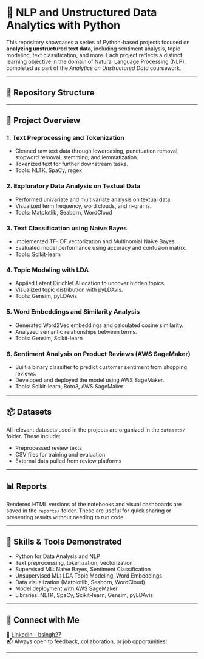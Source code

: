 # 🧠 NLP and Unstructured Data Analytics with Python

This repository showcases a series of Python-based projects focused on **analyzing unstructured text data**, including sentiment analysis, topic modeling, text classification, and more. Each project reflects a distinct learning objective in the domain of Natural Language Processing (NLP), completed as part of the *Analytics on Unstructured Data* coursework.

---

## 📁 Repository Structure

---

## 📌 Project Overview

### 1. Text Preprocessing and Tokenization
- Cleaned raw text data through lowercasing, punctuation removal, stopword removal, stemming, and lemmatization.
- Tokenized text for further downstream tasks.
- Tools: NLTK, SpaCy, regex

### 2. Exploratory Data Analysis on Textual Data
- Performed univariate and multivariate analysis on textual data.
- Visualized term frequency, word clouds, and n-grams.
- Tools: Matplotlib, Seaborn, WordCloud

### 3. Text Classification using Naive Bayes
- Implemented TF-IDF vectorization and Multinomial Naive Bayes.
- Evaluated model performance using accuracy and confusion matrix.
- Tools: Scikit-learn

### 4. Topic Modeling with LDA
- Applied Latent Dirichlet Allocation to uncover hidden topics.
- Visualized topic distribution with pyLDAvis.
- Tools: Gensim, pyLDAvis

### 5. Word Embeddings and Similarity Analysis
- Generated Word2Vec embeddings and calculated cosine similarity.
- Analyzed semantic relationships between terms.
- Tools: Gensim, Scikit-learn

### 6. Sentiment Analysis on Product Reviews (AWS SageMaker)
- Built a binary classifier to predict customer sentiment from shopping reviews.
- Developed and deployed the model using AWS SageMaker.
- Tools: Scikit-learn, Boto3, AWS SageMaker

---

## 📦 Datasets

All relevant datasets used in the projects are organized in the `datasets/` folder. These include:
- Preprocessed review texts
- CSV files for training and evaluation
- External data pulled from review platforms

---

## 📊 Reports

Rendered HTML versions of the notebooks and visual dashboards are saved in the `reports/` folder. These are useful for quick sharing or presenting results without needing to run code.

---

## 🧰 Skills & Tools Demonstrated

- Python for Data Analysis and NLP
- Text preprocessing, tokenization, vectorization
- Supervised ML: Naive Bayes, Sentiment Classification
- Unsupervised ML: LDA Topic Modeling, Word Embeddings
- Data visualization (Matplotlib, Seaborn, WordCloud)
- Model deployment with AWS SageMaker
- Libraries: NLTK, SpaCy, Scikit-learn, Gensim, pyLDAvis

---

## 🔗 Connect with Me

📍 [LinkedIn – bsingh27](https://www.linkedin.com/in/bsingh27)  
📬 Always open to feedback, collaboration, or job opportunities!

---
